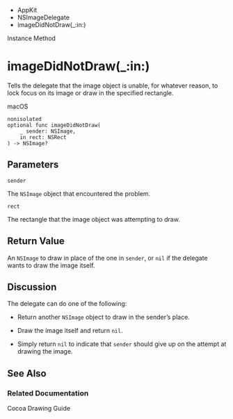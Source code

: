 

- AppKit
- NSImageDelegate
-  imageDidNotDraw(\_:in:) 

Instance Method

# imageDidNotDraw(\_:in:)

Tells the delegate that the image object is unable, for whatever reason, to lock focus on its image or draw in the specified rectangle.

macOS

``` source
nonisolated
optional func imageDidNotDraw(
    _ sender: NSImage,
    in rect: NSRect
) -> NSImage?
```

## Parameters 

`sender`  

The `NSImage` object that encountered the problem.

`rect`  

The rectangle that the image object was attempting to draw.

## Return Value

An `NSImage` to draw in place of the one in `sender`, or `nil` if the delegate wants to draw the image itself.

## Discussion

The delegate can do one of the following:

- Return another `NSImage` object to draw in the sender’s place.

- Draw the image itself and return `nil`.

- Simply return `nil` to indicate that `sender` should give up on the attempt at drawing the image.

## See Also

### Related Documentation

Cocoa Drawing Guide

